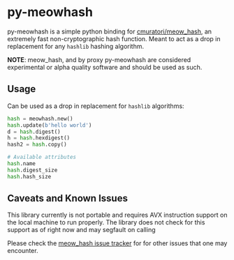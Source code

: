 # py-meowhash

py-meowhash is a simple python binding for
[cmuratori/meow_hash](https://github.com/cmuratori/meow_hash), an extremely fast
non-cryptographic hash function. Meant to act as a drop in replacement for any
`hashlib` hashing algorithm.

**NOTE**: meow_hash, and by proxy py-meowhash are considered experimental or
alpha quality software and should be used as such.

## Usage

Can be used as a drop in replacement for `hashlib` algorithms:

```python
hash = meowhash.new()
hash.update(b'hello world')
d = hash.digest()
h = hash.hexdigest()
hash2 = hash.copy()

# Available attributes
hash.name
hash.digest_size
hash.hash_size
```

## Caveats and Known Issues

This library currently is not portable and requires AVX instruction support on
the local machine to run properly. The library does not check for this support
as of right now and may segfault on calling

Please check the
[meow_hash issue tracker](https://github.com/cmuratori/meow_hash/issues) for
for other issues that one may encounter.
